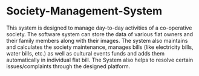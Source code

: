 # Society-Management-System
This system is designed to manage day-to-day activities of a co-operative society. The software system can store the data of various flat owners and their family members along with their images. The system also maintains and calculates the society maintenance, manages bills (like electricity bills, water bills, etc.) as well as cultural events funds and adds them automatically in individual flat bill. The System also helps to resolve certain issues/complaints through the designed platform.
